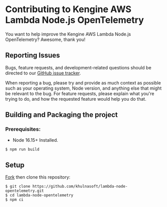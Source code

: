 # Contributing to Kengine AWS Lambda Node.js OpenTelemetry

You want to help improve the Kengine AWS Lambda Node.js OpenTelemetry? Awesome, thank you!

## Reporting Issues 

Bugs, feature requests, and development-related questions should be directed to our [GitHub issue tracker](https://github.com/khulnasoft/lambda-node-opentelemetry/issues).

When reporting a bug, please try and provide as much context as possible such as your operating system, Node version, and anything else that might be relevant to the bug. For feature requests, please explain what you're trying to do, and how the requested feature would help you do that.

## Building and Packaging the project

### Prerequisites:

- Node 16.15+ Installed.

```shell
$ npm run build
```
 
## Setup

[Fork](https://github.com/khulnasoft/lambda-node-opentelemetry) then clone this repository:

```
$ git clone https://github.com/khulnasoft/lambda-node-opentelemetry.git
$ cd lambda-node-opentelemetry
$ npm ci
```
